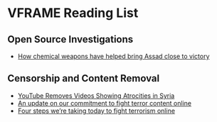 # VFRAME Reading List

## Open Source Investigations

- [How chemical weapons have helped bring Assad close to victory](https://www.bbc.co.uk/news/world-middle-east-45586903)

## Censorship and Content Removal

- [YouTube Removes Videos Showing Atrocities in Syria](https://www.nytimes.com/2017/08/22/world/middleeast/syria-youtube-videos-isis.html)
- [An update on our commitment to fight terror content online](https://youtube.googleblog.com/2017/08/an-update-on-our-commitment-to-fight.html)
- [Four steps we’re taking today to fight terrorism online](https://www.blog.google/topics/google-europe/four-steps-were-taking-today-fight-online-terror/)
